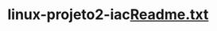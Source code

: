 # linux-projeto2-iac[Readme.txt](https://github.com/Joaodsm/linux-projeto2-iac/files/11583606/Readme.txt)
